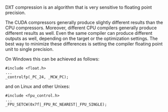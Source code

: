 DXT compression is an algorithm that is very sensitive to floating point precision.

The CUDA compressors generally produce slightly different results than the CPU compressors. Moreover, different CPU compilers generally produce different results as well. Even the same compiler can produce different outputs as well, depending on the target or the optimization settings. The best way to minimize these differences is setting the compiler floating point unit to single precision.

On Windows this can be achieved as follows:

```
#include <float.h>
...
_controlfp(_PC_24, _MCW_PC);
```

and on Linux and other Unixes:

```
#include <fpu_control.h>
...
_FPU_SETCW(0x7f|_FPU_RC_NEAREST|_FPU_SINGLE);
```